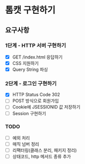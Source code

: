 # 톰캣 구현하기

## 요구사항
### 1단계 - HTTP 서버 구현하기
-[x] GET /index.html 응답하기
-[x] CSS 지원하기
-[x] Query String 파싱

### 2단계 - 로그인 구현하기
-[x] HTTP Status Code 302
-[ ] POST 방식으로 회원가입
-[ ] Cookie에 JSESSIONID 값 저장하기
-[ ] Session 구현하기

### TODO
-[ ] 예외 처리
-[ ] 매직 넘버 정리
-[ ] 리팩터링(클래스 분리, 패키지 정리)
-[ ] 상태코드, http 메서드 종류 추가 

